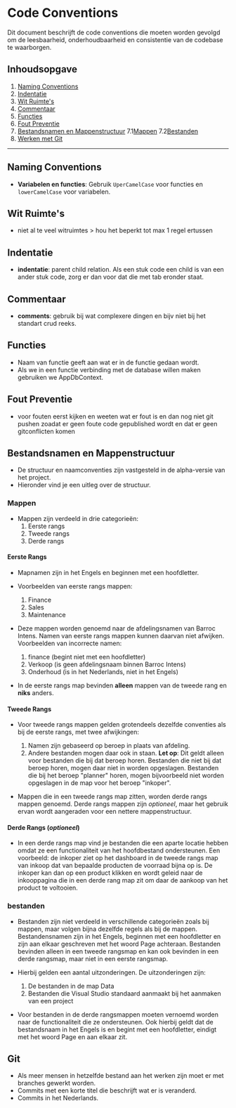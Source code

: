 # Code Conventions

Dit document beschrijft de code conventions die moeten worden gevolgd om de leesbaarheid, onderhoudbaarheid en consistentie van de codebase te waarborgen.

## Inhoudsopgave
1. [Naming Conventions](#naming-conventions)
2. [Indentatie](#indentatie)
3. [Wit Ruimte's](#witte-ruimte)
4. [Commentaar](#commentaar)
5. [Functies](#functies)
6. [Fout Preventie](#Fout-Preventie)
7. [Bestandsnamen en Mappenstructuur](#bestandsnamen-en-mappenstructuur)
   7.1[Mappen](#mappen)
   7.2[Bestanden](#bestanden)
8. [Werken met Git](#git)

---

## Naming Conventions
- **Variabelen en functies**: Gebruik `UperCamelCase` voor functies en `lowerCamelCase` voor variabelen.

## Wit Ruimte's
- niet al te veel witruimtes > hou het beperkt tot max 1 regel ertussen

## Indentatie
- **indentatie**: parent child relation. Als een stuk code een child is van een ander stuk code, zorg er dan voor dat die met tab eronder staat.

## Commentaar
- **comments**: gebruik bij wat complexere dingen en bijv niet bij het standart crud reeks.

## Functies
- Naam van functie geeft aan wat er in de functie gedaan wordt.
- Als we in een functie verbinding met de database willen maken gebruiken we AppDbContext.

## Fout Preventie
- voor fouten eerst kijken en weeten wat er fout is en dan nog niet git pushen zoadat er geen foute code gepublished wordt en dat er geen gitconflicten komen

## Bestandsnamen en Mappenstructuur
- De structuur en naamconventies zijn vastgesteld in de alpha-versie van het project.
- Hieronder vind je een uitleg over de structuur.

### Mappen
- Mappen zijn verdeeld in drie categorieën:
  1. Eerste rangs
  2. Tweede rangs
  3. Derde rangs

#### Eerste Rangs
- Mapnamen zijn in het Engels en beginnen met een hoofdletter.
- Voorbeelden van eerste rangs mappen:
  1. Finance
  2. Sales
  3. Maintenance

- Deze mappen worden genoemd naar de afdelingsnamen van Barroc Intens. Namen van eerste rangs mappen kunnen daarvan niet afwijken. Voorbeelden van incorrecte namen:
  1. finance (begint niet met een hoofdletter)
  2. Verkoop (is geen afdelingsnaam binnen Barroc Intens)
  3. Onderhoud (is in het Nederlands, niet in het Engels)

- In de eerste rangs map bevinden **alleen** mappen van de tweede rang en **niks** anders. 

#### Tweede Rangs
- Voor tweede rangs mappen gelden grotendeels dezelfde conventies als bij de eerste rangs, met twee afwijkingen:
  1. Namen zijn gebaseerd op beroep in plaats van afdeling.
  2. Andere bestanden mogen daar ook in staan. **Let op**: Dit geldt alleen voor bestanden die bij dat beroep horen. Bestanden die niet bij dat beroep horen, mogen daar niet in worden opgeslagen. Bestanden die bij het beroep "planner" horen, mogen bijvoorbeeld niet worden opgeslagen in de map voor het beroep "inkoper".

- Mappen die in een tweede rangs map zitten, worden derde rangs mappen genoemd. Derde rangs mappen zijn *optioneel*, maar het gebruik ervan wordt aangeraden voor een nettere mappenstructuur.
  
#### Derde Rangs (*optioneel*)
- In een derde rangs map vind je bestanden die een aparte locatie hebben omdat ze een functionaliteit van het hoofdbestand ondersteunen. Een voorbeeld: de inkoper ziet op het dashboard in de tweede rangs map van inkoop dat van bepaalde producten de voorraad bijna op is. De inkoper kan dan op een product klikken en wordt geleid naar de inkooppagina die in een derde rang map zit om daar de aankoop van het product te voltooien.

### bestanden
- Bestanden zijn niet verdeeld in verschillende categorieën zoals bij mappen, maar volgen bijna dezelfde regels als bij de mappen. Bestandensnamen zijn in het Engels, beginnen met een hoofdletter en zijn aan elkaar geschreven met het woord Page achteraan. Bestanden bevinden alleen in een tweede rangsmap en kan ook bevinden in een derde rangsmap, maar niet in een eerste rangsmap.

- Hierbij gelden een aantal uitzonderingen. De uitzonderingen zijn:
   1. De bestanden in de map Data
   2. Bestanden die Visual Studio standaard aanmaakt bij het aanmaken van een project
 
- Voor bestanden in de derde rangsmappen moeten vernoemd worden naar de functionaliteit die ze ondersteunen. Ook hierbij geldt dat de bestandsnaam in het Engels is en begint met een hoofdletter, eindigt met het woord Page en aan elkaar zit.

## Git
- Als meer mensen in hetzelfde bestand aan het werken zijn moet er met branches gewerkt worden.
- Commits met een korte titel die beschrijft wat er is veranderd.
- Commits in het Nederlands.
